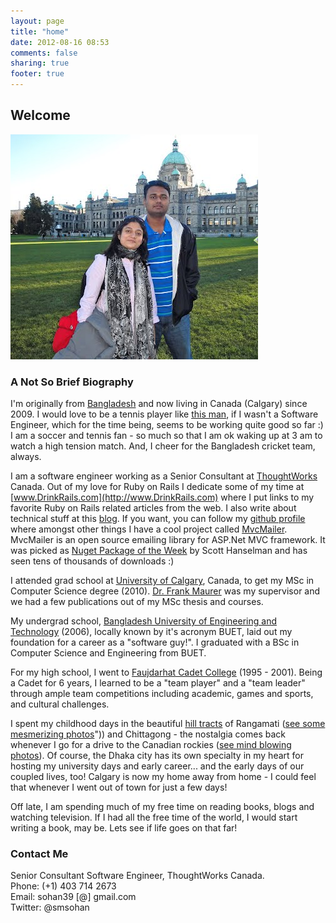 ```yaml
---
layout: page
title: "home"
date: 2012-08-16 08:53
comments: false
sharing: true
footer: true
---
```


## Welcome

![Airport displays](images/photo.jpeg)

### A Not So Brief Biography

I'm originally from [Bangladesh](http://www.youtube.com/watch?v=ro5bXsscrwo) and now living in Canada (Calgary) since 2009. I would love to be a tennis player like [this man](http://www.facebook.com/Federer), if I wasn't a Software Engineer, which for the time being, seems to be working quite good so far :) I am a soccer and tennis fan - so much so that I am ok waking up at 3 am to watch a high tension match. And, I cheer for the Bangladesh cricket team, always.

I am a software engineer working as a Senior Consultant at [ThoughtWorks](http://www.thoughtworks.com) Canada. Out of my love for Ruby on Rails I dedicate some of my time at [www.DrinkRails.com](http://www.DrinkRails.com) where I put links to my favorite Ruby on Rails related articles from the web.  I also write about technical stuff at this [blog](/). If you want, you can follow my [github profile](http://github.com/smsohan) where amongst other things I have a cool project called [MvcMailer](http://github.com/smsohan/MvcMailer). MvcMailer is an open source emailing library for ASP.Net MVC framework. It was picked as [Nuget Package of the Week](http://www.hanselman.com/blog/NuGetPackageOfTheWeek2MvcMailerSendsMailsWithASPNETMVCRazorViewsAndScaffolding.aspx) by Scott Hanselman and has seen tens of thousands of downloads :)

I attended grad school at [University of Calgary](http://ucalgary.ca), Canada, to get my MSc in Computer Science degree (2010). [Dr. Frank Maurer](http://ase.cpsc.ucalgary.ca) was my supervisor and we had a few publications out of my MSc thesis and courses.

My undergrad school, [Bangladesh University of Engineering and Technology](http://buet.ac.bd) (2006), locally known by it's acronym BUET, laid out my foundation for a career as a "software guy!". I graduated with a BSc in Computer Science and Engineering from BUET.

For my high school, I went to [Faujdarhat Cadet College](http://en.wikipedia.org/wiki/Faujdarhat_Cadet_College) (1995 - 2001). Being a Cadet for 6 years, I learned to be a "team player" and a "team leader" through ample team competitions including academic, games and sports, and cultural challenges.

I spent my childhood days in the beautiful [hill tracts](http://en.wikipedia.org/wiki/Rangamati_Hill_District) of Rangamati ([see some mesmerizing photos](https://www.google.ca/search?num=10&hl=en&authuser=0&site=imghp&tbm=isch&source=hp&biw=1440&bih=731&q=Rangamati&oq=Rangamati&gs_l=img.3..0l6j0i24l4.1275.6864.0.7104.21.11.4.6.2.0.92.924.11.11.0...0.0...1ac.sl3xFRcfhU0)")) and Chittagong - the nostalgia comes back whenever I go for a drive to the Canadian rockies ([see mind blowing photos](https://www.google.ca/search?q=canadian+rockies&hl=en&prmd=imvns&tbm=isch&tbo=u&source=univ&sa=X&ei=xhAtUOqxIs_siQKYuID4Ag&ved=0CHoQsAQ&biw=1440&bih=731)).
Of course, the Dhaka city has its own specialty in my heart for hosting my university days and early career... and the early days of our coupled lives, too! Calgary is now my home away from home - I could feel that whenever I went out of town for just a few days!

Off late, I am spending much of my free time on reading books, blogs and watching television. If I had all the free time of the world, I would start writing a book, may be. Lets see if life goes on that far!

### Contact Me

Senior Consultant Software Engineer, ThoughtWorks Canada.<br/>
Phone: (+1) 403 714 2673<br/>
Email: sohan39 [@] gmail.com<br/>
Twitter: @smsohan<br/>